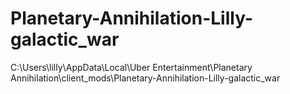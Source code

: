 # Planetary-Annihilation-Lilly-galactic_war
 
C:\Users\lilly\AppData\Local\Uber Entertainment\Planetary Annihilation\client_mods\Planetary-Annihilation-Lilly-galactic_war